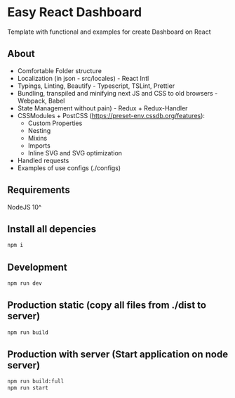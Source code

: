 # Easy React Dashboard

Template with functional and examples for create Dashboard on React

## About

- Сomfortable Folder structure
- Localization (in json - src/locales) - React Intl
- Typings, Linting, Beautify - Typescript, TSLint, Prettier
- Bundling, transpiled and minifying next JS and CSS to old browsers - Webpack, Babel
- State Management without pain) - Redux + Redux-Handler
- CSSModules + PostCSS (https://preset-env.cssdb.org/features):
  - Custom Properties
  - Nesting
  - Mixins
  - Imports
  - Inline SVG and SVG optimization
- Handled requests
- Examples of use configs (./configs)

## Requirements

NodeJS 10^

## Install all depencies

```bash
npm i
```

## Development

```bash
npm run dev
```

## Production static (copy all files from ./dist to server)

```bash
npm run build
```

## Production with server (Start application on node server)

```bash
npm run build:full
npm run start
```
